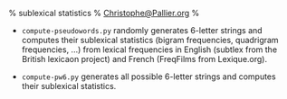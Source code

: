 % sublexical statistics
% Christophe@Pallier.org
% 

* `compute-pseudowords.py` randomly generates 6-letter strings and computes their sublexical statistics (bigram frequencies, quadrigram frequencies, ...) from lexical frequencies in English (subtlex from the British lexicaon project) and French (FreqFilms from Lexique.org).

* `compute-pw6.py`  generates all possible 6-letter strings and computes their sublexical statistics.


